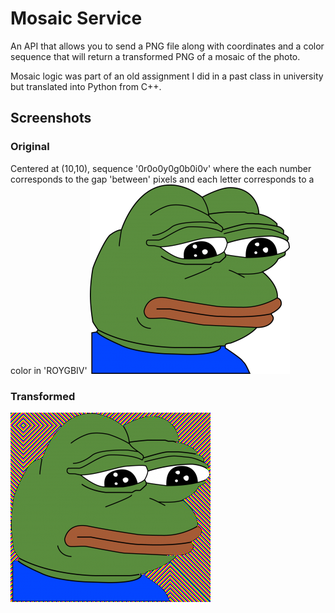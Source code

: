 # Mosaic Service

An API that allows you to send a PNG file along with coordinates and a color sequence that will return a transformed PNG of a mosaic of the photo.

Mosaic logic was part of an old assignment I did in a past class in university but translated into Python from C++.

## Screenshots

### Original
Centered at (10,10), sequence '0r0o0y0g0b0i0v' where the each number corresponds to the gap 'between' pixels and each letter corresponds to a color in 'ROYGBIV'
![Original Pepe](.github/images/pepeOG.png)
### Transformed
![Transformed Image](.github/images/zulktlwz.png)